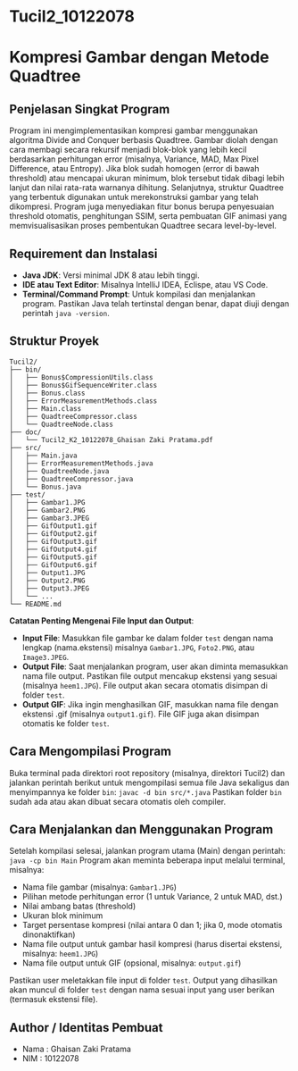 # Tucil2_10122078
# Kompresi Gambar dengan Metode Quadtree
## Penjelasan Singkat Program
Program ini mengimplementasikan kompresi gambar menggunakan algoritma Divide and Conquer berbasis Quadtree. Gambar diolah dengan cara membagi secara rekursif menjadi blok-blok yang lebih kecil berdasarkan perhitungan error (misalnya, Variance, MAD, Max Pixel Difference, atau Entropy). Jika blok sudah homogen (error di bawah threshold) atau mencapai ukuran minimum, blok tersebut tidak dibagi lebih lanjut dan nilai rata-rata warnanya dihitung. Selanjutnya, struktur Quadtree yang terbentuk digunakan untuk merekonstruksi gambar yang telah dikompresi. Program juga menyediakan fitur bonus berupa penyesuaian threshold otomatis, penghitungan SSIM, serta pembuatan GIF animasi yang memvisualisasikan proses pembentukan Quadtree secara level-by-level.
## Requirement dan Instalasi
- **Java JDK**: Versi minimal JDK 8 atau lebih tinggi.
- **IDE atau Text Editor**: Misalnya IntelliJ IDEA, Eclispe, atau VS Code.
- **Terminal/Command Prompt**: Untuk kompilasi dan menjalankan program.
Pastikan Java telah tertinstal dengan benar, dapat diuji dengan perintah `java -version`.
## Struktur Proyek
```plaintext
Tucil2/
├── bin/
│   ├── Bonus$CompressionUtils.class
│   ├── Bonus$GifSequenceWriter.class
│   ├── Bonus.class
│   ├── ErrorMeasurementMethods.class
│   ├── Main.class
│   ├── QuadtreeCompressor.class
│   └── QuadtreeNode.class
├── doc/
│   └── Tucil2_K2_10122078_Ghaisan Zaki Pratama.pdf
├── src/
│   ├── Main.java
│   ├── ErrorMeasurementMethods.java
│   ├── QuadtreeNode.java
│   ├── QuadtreeCompressor.java
│   └── Bonus.java
├── test/
│   ├── Gambar1.JPG
│   ├── Gambar2.PNG
│   ├── Gambar3.JPEG
│   ├── GifOutput1.gif
│   ├── GifOutput2.gif
│   ├── GifOutput3.gif
│   ├── GifOutput4.gif
│   ├── GifOutput5.gif
│   ├── GifOutput6.gif
│   ├── Output1.JPG
│   ├── Output2.PNG
│   ├── Output3.JPEG
│   └── ...
└── README.md
```

**Catatan Penting Mengenai File Input dan Output**:
- **Input File**:
  Masukkan file gambar ke dalam folder `test` dengan nama lengkap (nama.ekstensi) misalnya `Gambar1.JPG`, `Foto2.PNG`, atau `Image3.JPEG`.
- **Output File**:
  Saat menjalankan program, user akan diminta memasukkan nama file output. Pastikan file output mencakup ekstensi yang sesuai (misalnya `heem1.JPG`). File output akan secara otomatis disimpan di folder `test`.
- **Output GIF**:
  Jika ingin menghasilkan GIF, masukkan nama file dengan ekstensi .gif (misalnya `output1.gif`). File GIF juga akan disimpan otomatis ke folder `test`.
## Cara Mengompilasi Program
Buka terminal pada direktori root repository (misalnya, direktori Tucil2) dan jalankan perintah berikut untuk mengompilasi semua file Java sekaligus dan menyimpannya ke folder `bin`:
`javac -d bin src/*.java`
Pastikan folder `bin` sudah ada atau akan dibuat secara otomatis oleh compiler.
## Cara Menjalankan dan Menggunakan Program
Setelah kompilasi selesai, jalankan program utama (Main) dengan perintah:
`java -cp bin Main`
Program akan meminta beberapa input melalui terminal, misalnya:
- Nama file gambar (misalnya: `Gambar1.JPG`)
- Pilihan metode perhitungan error (1 untuk Variance, 2 untuk MAD, dst.)
- Nilai ambang batas (threshold)
- Ukuran blok minimum
- Target persentase kompresi (nilai antara 0 dan 1; jika 0, mode otomatis dinonaktifkan)
- Nama file output untuk gambar hasil kompresi (harus disertai ekstensi, misalnya: `heem1.JPG`)
- Nama file output untuk GIF (opsional, misalnya: `output.gif`)

Pastikan user meletakkan file input di folder `test`. Output yang dihasilkan akan muncul di folder `test` dengan nama sesuai input yang user berikan (termasuk ekstensi file).
## Author / Identitas Pembuat
- Nama : Ghaisan Zaki Pratama
- NIM : 10122078

